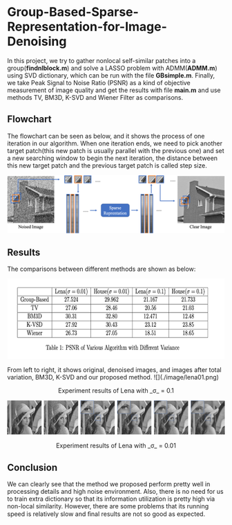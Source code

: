 # Group-Based-Sparse-Representation-for-Image-Denoising
In this project, we try to gather nonlocal self-similar patches into a group(**findnlblock.m**) and solve a LASSO problem with ADMM(**ADMM.m**) using SVD dictionary, which can be run with the file **GBsimple.m**. Finally, we take Peak Signal to Noise Ratio (PSNR) as a kind of objective measurement of image quality and get the results with file **main.m** and use methods TV, BM3D, K-SVD and Wiener Filter as comparisons.
## Flowchart  
The flowchart can be seen as below, and it shows the process of one iteration in our algorithm. When one iteration ends, we need to pick another target patch(this new patch is usually parallel with the previous one) and set a new searching window to begin the next iteration, the distance between this new target patch and the previous target patch is called step size.  

![](./image/flowchart.png)
## Results
The comparisons between different methods are shown as below:
<p align="center">
  <img width="650" height="185" src="https://github.com/HzzzYJane/Group-Based-Sparse-Representation-for-Image-Denoising/blob/master/image/comp_table.png">
</p>  
From left to right, it shows original, denoised images, and images after total variation, BM3D, K-SVD and our proposed method.   
![](./image/lena01.png)  

<p align="center">Experiment results of Lena with _&sigma;_ = 0.1 </p>  

![](./image/lena001.png)  

<p align="center">Experiment results of Lena with _&sigma;_ = 0.01 </p>

## Conclusion
We can clearly see that the method we proposed perform pretty well in processing details and high noise environment. Also, there is no need for us to train extra dictionary so that its information utilization is pretty high via non-local similarity. However, there are some problems that its running speed is relatively slow and ﬁnal results are not so good as expected.
